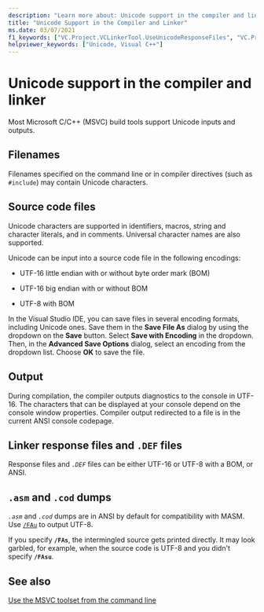 ```yaml
---
description: "Learn more about: Unicode support in the compiler and linker"
title: "Unicode Support in the Compiler and Linker"
ms.date: 03/07/2021
f1_keywords: ["VC.Project.VCLinkerTool.UseUnicodeResponseFiles", "VC.Project.VCLibrarianTool.UseUnicodeResponseFiles", "VC.Project.VCCLCompilerTool.UseUnicodeResponseFiles", "VC.Project.VCXDCMakeTool.UseUnicodeResponseFiles"]
helpviewer_keywords: ["Unicode, Visual C++"]
---
```

# Unicode support in the compiler and linker

Most Microsoft C/C++ (MSVC) build tools support Unicode inputs and outputs.

## Filenames

Filenames specified on the command line or in compiler directives (such as `#include`) may contain Unicode characters.

## Source code files

Unicode characters are supported in identifiers, macros, string and character literals, and in comments.  Universal character names are also supported.

Unicode can be input into a source code file in the following encodings:

- UTF-16 little endian with or without byte order mark (BOM)

- UTF-16 big endian with or without BOM

- UTF-8 with BOM

In the Visual Studio IDE, you can save files in several encoding formats, including Unicode ones. Save them in the **Save File As** dialog by using the dropdown on the **Save** button. Select **Save with Encoding** in the dropdown. Then, in the **Advanced Save Options** dialog, select an encoding from the dropdown list. Choose **OK** to save the file.

## Output

During compilation, the compiler outputs diagnostics to the console in UTF-16.  The characters that can be displayed at your console depend on the console window properties.  Compiler output redirected to a file is in the current ANSI console codepage.

## Linker response files and `.DEF` files

Response files and *`.DEF`* files can be either UTF-16 or UTF-8 with a BOM, or ANSI.

## `.asm` and `.cod` dumps

*`.asm`* and *`.cod`* dumps are in ANSI by default for compatibility with MASM. Use [`/FAu`](fa-fa-listing-file.md) to output UTF-8.

If you specify **`/FAs`**, the intermingled source gets printed directly. It may look garbled, for example, when the source code is UTF-8 and you didn't specify **`/FAsu`**.

## See also

[Use the MSVC toolset from the command line](../building-on-the-command-line.md)

